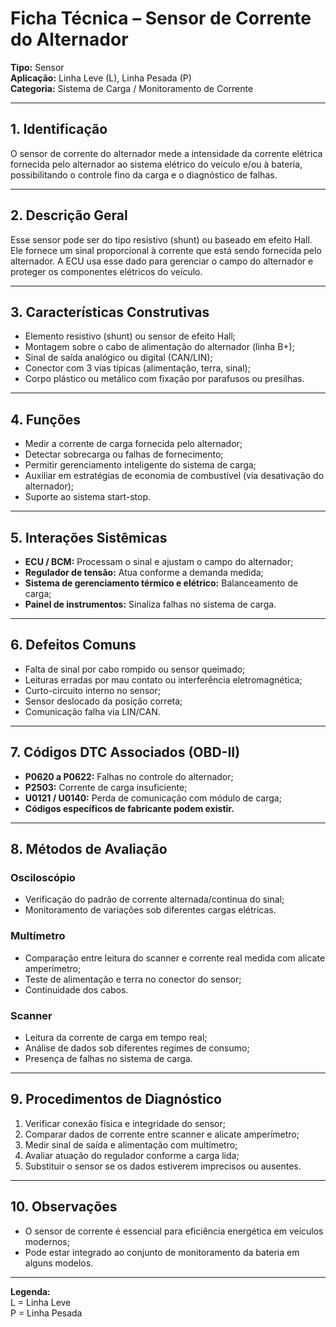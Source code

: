 # Ficha Técnica – Sensor de Corrente do Alternador

**Tipo:** Sensor  
**Aplicação:** Linha Leve (L), Linha Pesada (P)  
**Categoria:** Sistema de Carga / Monitoramento de Corrente

---

## 1. Identificação
O sensor de corrente do alternador mede a intensidade da corrente elétrica fornecida pelo alternador ao sistema elétrico do veículo e/ou à bateria, possibilitando o controle fino da carga e o diagnóstico de falhas.

---

## 2. Descrição Geral
Esse sensor pode ser do tipo resistivo (shunt) ou baseado em efeito Hall. Ele fornece um sinal proporcional à corrente que está sendo fornecida pelo alternador. A ECU usa esse dado para gerenciar o campo do alternador e proteger os componentes elétricos do veículo.

---

## 3. Características Construtivas
- Elemento resistivo (shunt) ou sensor de efeito Hall;
- Montagem sobre o cabo de alimentação do alternador (linha B+);
- Sinal de saída analógico ou digital (CAN/LIN);
- Conector com 3 vias típicas (alimentação, terra, sinal);
- Corpo plástico ou metálico com fixação por parafusos ou presilhas.

---

## 4. Funções
- Medir a corrente de carga fornecida pelo alternador;
- Detectar sobrecarga ou falhas de fornecimento;
- Permitir gerenciamento inteligente do sistema de carga;
- Auxiliar em estratégias de economia de combustível (via desativação do alternador);
- Suporte ao sistema start-stop.

---

## 5. Interações Sistêmicas
- **ECU / BCM:** Processam o sinal e ajustam o campo do alternador;
- **Regulador de tensão:** Atua conforme a demanda medida;
- **Sistema de gerenciamento térmico e elétrico:** Balanceamento de carga;
- **Painel de instrumentos:** Sinaliza falhas no sistema de carga.

---

## 6. Defeitos Comuns
- Falta de sinal por cabo rompido ou sensor queimado;
- Leituras erradas por mau contato ou interferência eletromagnética;
- Curto-circuito interno no sensor;
- Sensor deslocado da posição correta;
- Comunicação falha via LIN/CAN.

---

## 7. Códigos DTC Associados (OBD-II)
- **P0620 a P0622:** Falhas no controle do alternador;
- **P2503:** Corrente de carga insuficiente;
- **U0121 / U0140:** Perda de comunicação com módulo de carga;
- **Códigos específicos de fabricante podem existir.**

---

## 8. Métodos de Avaliação

### Osciloscópio
- Verificação do padrão de corrente alternada/contínua do sinal;
- Monitoramento de variações sob diferentes cargas elétricas.

### Multímetro
- Comparação entre leitura do scanner e corrente real medida com alicate amperímetro;
- Teste de alimentação e terra no conector do sensor;
- Continuidade dos cabos.

### Scanner
- Leitura da corrente de carga em tempo real;
- Análise de dados sob diferentes regimes de consumo;
- Presença de falhas no sistema de carga.

---

## 9. Procedimentos de Diagnóstico
1. Verificar conexão física e integridade do sensor;
2. Comparar dados de corrente entre scanner e alicate amperímetro;
3. Medir sinal de saída e alimentação com multímetro;
4. Avaliar atuação do regulador conforme a carga lida;
5. Substituir o sensor se os dados estiverem imprecisos ou ausentes.

---

## 10. Observações
- O sensor de corrente é essencial para eficiência energética em veículos modernos;
- Pode estar integrado ao conjunto de monitoramento da bateria em alguns modelos.

---

**Legenda:**  
L = Linha Leve  
P = Linha Pesada

